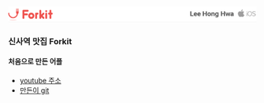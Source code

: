 <img src="https://github.com/teamyummy/Forkit-iOS/blob/master/forkitGitLogo.png"/>

### 신사역 맛집 Forkit

#### 처음으로 만든 어플
  - [youtube 주소]
  - [만든이 git]

[//]: # (These are reference links used in the body of this note and get stripped out when the markdown processor does its job. There is no need to format nicely because it shouldn't be seen. Thanks SO - http://stackoverflow.com/questions/4823468/store-comments-in-markdown-syntax)

  [youtube 주소]: <https://www.youtube.com/watch?v=PI8zVcMm2XM&t=9s>

  [만든이 git]: <https://github.com/LeeHongHwa/LeeHongHwa>